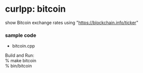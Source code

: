 curlpp: bitcoin
===============


show Bitcoin exchange rates
using "https://blockchain.info/ticker"


### sample code  
- bitcoin.cpp  


Build and Run:    
% make bitcoin  
% bin/bitcoin
 